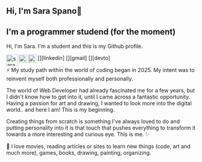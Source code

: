## Hi, I'm Sara Spano👋

## I'm a programmer studend (for the moment)

Hi, I'm Sara. I'm a student and this is my Github profile. 

[<img align="left" alt="saraspano98 | LinkedIn" width="30px" src="https://cdn.vectorstock.com/i/2000v/99/09/linkedin-social-media-icon-template-vector-22339909.avif" />][linkedin]
[<img align="left" alt="saraspano98 | Gmail" width="22px" src="https://cdn.vectorstock.com/i/2000v/56/12/gmail-logo-symbol-vector-46335612.avif" />][gmail]
[<img align="left" alt="saraspano98 | Dev.to" width="22px" src="https://cdn.vectorstock.com/i/500p/14/99/web-developer-design-vector-5881499.avif" />][devto]

⚡ My study path within the world of coding began in 2025. My intent was to reinvent myself both professionally and personally. 

The world of Web Developer had already fascinated me for a few years, but I didn't know how to get into it, until I came across a fantastic opportunity. Having a passion for art and drawing, I wanted to look more into the digital world.. and here I am! This is my beginning. 

Creating things from scratch is something I've always loved to do and putting personality into it is that touch that pushes everything to transform it towards a more interesting and curious eye. This is me. ✨

🌱 I love movies, reading articles or sites to learn new things (code, art and much more), games, books, drawing, painting, organizing.


